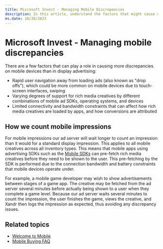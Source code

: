 ```yaml
---
title: Microsoft Invest - Managing Mobile Discrepancies
description: In this article, understand the factors that might cause discrepancies in mobile advertising and how mobile impressions are counted.
ms.date: 10/28/2023
---
```


# Microsoft Invest - Managing mobile discrepancies

There are a few factors that can play a role in causing more discrepancies on mobile devices than in display advertising:

- Rapid user navigation away from loading ads (also known as "drop offs"), which could be more common on mobile devices due to touch-screen interfaces, swiping
- Varying degrees of support for rich media creatives by different combinations of mobile ad SDKs, operating systems, and devices
- Limited connectivity and bandwidth constraints that can affect how rich media creatives are loaded by apps, and how conversions are  attributed

## How we count mobile impressions

For mobile impressions our ad server will wait longer to count an impression than it would for a standard display impression. This applies
to all mobile creatives across all inventory types. This means that mobile apps using advertising SDKs such as the [Mobile SDKs](../mobile-sdk/xandr-mobile-sdks.md) can pre-fetch rich media creatives before they need to be shown to the user. This pre-fetching by the SDK is performed due to the connection bandwidth and battery constraints that mobile devices operate under.

For example, a mobile game developer may wish to show advertisements between stages of a game app. The creative may be fetched from the ad
server several minutes before actually being shown to a user when they complete a game level. Because our ad server waits several minutes to count the impression, the user finishes the game, views the creative, and Xandr then logs the impression as expected, thus avoiding any discrepancy issues.

## Related topics

- [Welcome to Mobile](welcome-to-mobile.md)
- [Mobile Buying FAQ](mobile-buying-faq.md)
